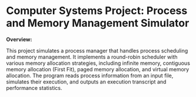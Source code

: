 # Computer Systems Project: Process and Memory Management Simulator

**Overview:**

This project simulates a process manager that handles process scheduling and memory management. It implements a round-robin scheduler with various memory allocation strategies, including infinite memory, contiguous memory allocation (First Fit), paged memory allocation, and virtual memory allocation. The program reads process information from an input file, simulates their execution, and outputs an execution transcript and performance statistics.


